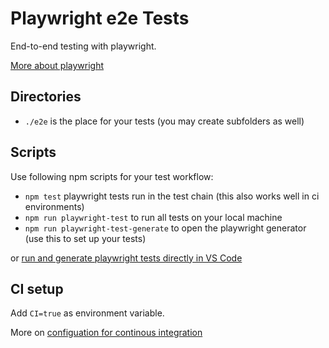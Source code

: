 # Playwright e2e Tests

End-to-end testing with playwright.

[More about playwright](https://playwright.dev/)

## Directories

- `./e2e` is the place for your tests (you may create subfolders as well)

## Scripts

Use following npm scripts for your test workflow:

- `npm test` playwright tests run in the test chain (this also works well in ci environments)
- `npm run playwright-test` to run all tests on your local machine
- `npm run playwright-test-generate` to open the playwright generator (use this to set up your tests)

or [run and generate playwright tests directly in VS Code](https://playwright.dev/docs/codegen#generate-tests-in-vs-code)

## CI setup

Add `CI=true` as environment variable.

More on [configuation for continous integration](https://playwright.dev/docs/ci)
